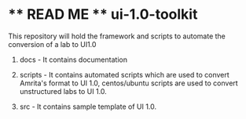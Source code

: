 ** READ ME **
ui-1.0-toolkit
==============
This repository will hold the framework and scripts to automate the conversion of a lab to UI1.0

1. docs - It contains documentation
 
2. scripts - It contains automated scripts which are used to convert Amrita's format to UI 1.0, centos/ubuntu scripts are used to convert unstructured labs to UI 1.0.

3. src - It contains sample template of UI 1.0.
